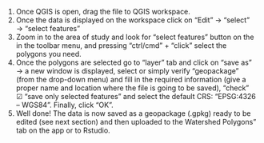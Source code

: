1)	Once QGIS is open, drag the file to QGIS workspace. 
2)	Once the data is displayed on the workspace click on “Edit” &rarr; “select” &rarr; “select features”
3)	Zoom in to the area of study and look for “select features” button on the in the toolbar menu, and pressing “ctrl/cmd” + “click” select the polygons you need.
4)	Once the polygons are selected go to “layer” tab and click on “save as” &rarr; a new window is displayed, select or simply verify “geopackage” (from the drop-down menu) and fill in the required information (give a proper name and location where the file is going to be saved), “check” &#x2611; “save only selected features” and select the default CRS: “EPSG:4326 – WGS84”. Finally, click “OK”. 
5)	Well done! The data is now saved as a geopackage (.gpkg) ready to be edited (see next section) and then uploaded to the Watershed Polygons” tab on the app or to Rstudio.
